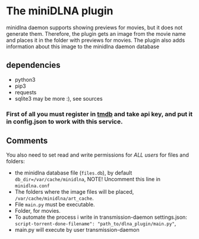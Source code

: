 # The miniDLNA plugin

  minidlna daemon supports showing previews for movies, but it does not generate them.
  Therefore, the plugin gets an image from the movie name and places it in the folder
  with previews for movies. The plugin also adds information about this image to the
  minidlna daemon database

## dependencies

* python3
* pip3
* requests
* sqlite3
  may be more :), see sources


### First of all you must register in [tmdb](https://www.themoviedb.org/) and take api key, and put it in config.json to work with this service.

## Comments
  You also need to set read and write permissions for _ALL users_ for files and folders:
* the minidlna database file (`files.db`), by default `db_dir=/var/cache/minidlna`,
NOTE! Uncomment this line in `minidlna.conf`
* The folders where the image files will be placed, `/var/cache/minidlna/art_cache`.
* File `main.py` must be executable.
* Folder, for movies.
* To automate the process i write in transmission-daemon settings.json: `script-torrent-done-filename": "path_to/dlna_plugin/main.py"`,
* main.py will execute by user transmission-daemon

